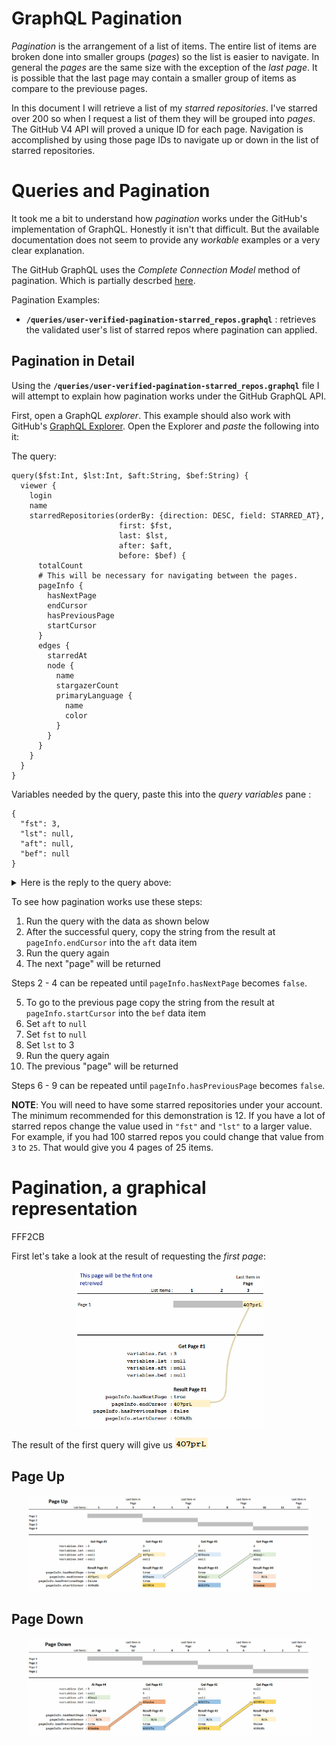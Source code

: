 # GraphQL Pagination

*Pagination* is the arrangement of a list of items. The entire list of items are broken done into smaller groups (*pages*) so the list is easier to navigate. In general the *pages* are the same size with the exception of the *last page*. It is possible that the last page may contain a smaller group of items as compare to the previouse pages.

In this document I will retrieve a list of my *starred repositories*. I've starred over 200 so when I request a list of them they will be grouped into *pages*. The GitHub V4 API will proved a unique ID for each page. Navigation is accomplished by using those page IDs to navigate up or down in the list of starred repositories.

# Queries and Pagination

It took me a bit to understand how *pagination* works under the GitHub's implementation of GraphQL. Honestly it isn't that difficult. But the available documentation does not seem to provide any *workable* examples or a very clear explanation.

The GitHub GraphQL uses the *Complete Connection Model* method of pagination. Which is partially descrbed [here](https://graphql.github.io/learn/pagination/#complete-connection-model). 

Pagination Examples:

* **`/queries/user-verified-pagination-starred_repos.graphql`** : retrieves the validated user's list of starred repos where pagination can applied.

## Pagination in Detail

Using the **`/queries/user-verified-pagination-starred_repos.graphql`** file I will attempt to explain how pagination works under the GitHub GraphQL API.

First, open a GraphQL *explorer*. This example should also work with GitHub's [GraphQL Explorer](https://docs.github.com/en/free-pro-team@latest/graphql/overview/explorer). Open the Explorer and *paste* the following into it:

The query:

```
query($fst:Int, $lst:Int, $aft:String, $bef:String) {
  viewer {
    login
    name
    starredRepositories(orderBy: {direction: DESC, field: STARRED_AT},
                        first: $fst,
                        last: $lst,
                        after: $aft,
                        before: $bef) {
      totalCount
      # This will be necessary for navigating between the pages.
      pageInfo {
        hasNextPage
        endCursor
        hasPreviousPage
        startCursor
      }
      edges {
        starredAt
        node {
          name
          stargazerCount
          primaryLanguage {
            name
            color
          }
        }
      }
    }
  }
}
```

Variables needed by the query, paste this into the *query variables* pane :

```
{
  "fst": 3,
  "lst": null,
  "aft": null,
  "bef": null
}
```

<details>
<summary>
Here is the reply to the query above:
</summary>
```
{
  "data": {
    "viewer": {
      "login": "jxmot",
      "name": "J.Motyl",
      "starredRepositories": {
        "totalCount": 279,
        "pageInfo": {
          "hasNextPage": true,
          "endCursor": "Y3Vyc29yOnYyOpK5MjAyMC0xMi0xNFQxMTo0Mjo0My0wNjowMM4O_J02",
          "hasPreviousPage": false,
          "startCursor": "Y3Vyc29yOnYyOpK5MjAyMC0xMi0xNlQxMzoyODoyMC0wNjowMM4PAfB-"
        },
        "edges": [
          {
            "starredAt": "2020-12-16T19:28:20Z",
            "node": {
              "name": "mermaid",
              "stargazerCount": 33444,
              "primaryLanguage": {
                "name": "JavaScript",
                "color": "#f1e05a"
              }
            }
          },
          {
            "starredAt": "2020-12-16T18:59:42Z",
            "node": {
              "name": "jscompress.com",
              "stargazerCount": 239,
              "primaryLanguage": {
                "name": "HTML",
                "color": "#e34c26"
              }
            }
          },
          {
            "starredAt": "2020-12-14T17:42:43Z",
            "node": {
              "name": "prettier",
              "stargazerCount": 38397,
              "primaryLanguage": {
                "name": "JavaScript",
                "color": "#f1e05a"
              }
            }
          }
        ]
      }
    }
  }
}
```
</details>


To see how pagination works use these steps:

  1) Run the query with the data as shown below
  2) After the successful query, copy the string from the result at `pageInfo.endCursor` into the `aft` data item
  3) Run the query again
  4) The next "page" will be returned

  Steps 2 - 4 can be repeated until `pageInfo.hasNextPage` 
  becomes `false`.

  5) To go to the previous page copy the string from the result at `pageInfo.startCursor` into the `bef` data item
  6) Set `aft` to `null`
  7) Set `fst` to `null`
  8) Set `lst` to 3
  9) Run the query again
 10) The previous "page" will be returned

  Steps 6 - 9 can be repeated until `pageInfo.hasPreviousPage` becomes `false`.

**NOTE**: You will need to have some starred repositories under your account. The minimum recommended for this demonstration is 12. If you have a lot of starred repos change the value used in `"fst"` and `"lst"` to a larger value. For example, if you had 100 starred repos you could change that value from `3` to `25`. That would give you 4 pages of 25 items.

# Pagination, a graphical representation

FFF2CB

First let's take a look at the result of requesting the *first page*:


<p align="center">
  <img src="./single-page.png" alt="" txt="" width="60%">
</p>

The result of the first query will give us <img src="./endcursor.png" alt="" txt="" width="">

## Page Up

<p align="center">
  <img src="./pagination-up.png" alt="" txt="" width="90%">
</p>

## Page Down

<p align="center">
  <img src="./pagination-down.png" alt="" txt="" width="90%">
</p>


